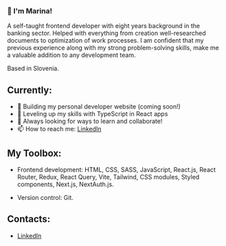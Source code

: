 ### 👋 I'm Marina!

A self-taught frontend developer with eight years background in the banking sector. Helped with everything from
creation well-researched documents to optimization of work processes. I am confident that my previous experience along
with my strong problem-solving skills, make me a valuable addition to any development team.

Based in Slovenia. 

## Currently:

- 🧱 Building my personal developer website (coming soon!)
- 🌱 Leveling up my skills with TypeScript in React apps
- 🔭 Always looking for ways to learn and collaborate!
- 📫 How to reach me: [LinkedIn](https://www.linkedin.com/in/marina-lapteva/)

## My Toolbox:
- Frontend development: HTML, CSS, SASS, JavaScript, React.js, React Router, Redux, React Query, Vite, Tailwind, CSS modules, Styled components, Next.js, NextAuth.js.

- Version control: Git.

## Contacts:
- [LinkedIn](https://www.linkedin.com/in/marina-lapteva/)
